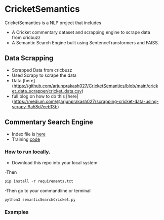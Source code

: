 # CricketSemantics
CricketSemantics is a NLP project that includes
- A Cricket commentary dataset and scrapping engine to scrape data from cricbuzz
- A Semantic Search Engine built using SentenceTransformers and FAISS.

## Data Scrapping 

- Scrapped Data from cricbuzz 
- Used Scrapy to scrape the data
- Data [here] (https://github.com/arjunprakash027/CricketSemantics/blob/main/cricket_data_scrapper/cricket_data.csv)
- full blog on how to do this [here] (https://medium.com/@arjunprakash027/scrapping-cricket-data-using-scrapy-9a58d7eeb13b)

## Commentary Search Engine

- Index file is [here](https://github.com/arjunprakash027/CricketSemantics/blob/main/search_engine/cricketSemanticSearch.index)
- Training [code](https://github.com/arjunprakash027/CricketSemantics/blob/main/search_engine/semantic_engine.ipynb)

### How to run locally.

- Download this repo into your local system

-Then
 ```python
 pip install -r requirements.txt
 ```

 -Then go to your commandline or terminal
 ```shell
 python3 semanticSearchCricket.py
 ```

 ### Examples
 
